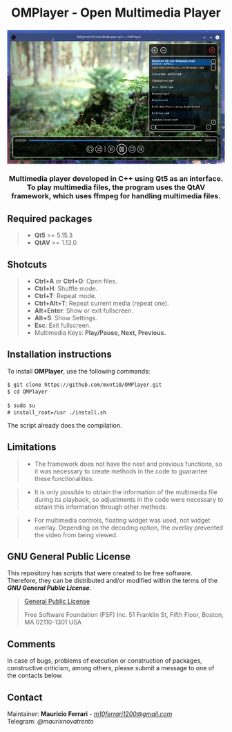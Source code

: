 <h1 align="center">
    OMPlayer - Open Multimedia Player
</h1>
<h3 align="center">
    <a><img src="https://raw.githubusercontent.com/mxnt10/OMPlayer/master/preview/preview.png" alt=""></a>
    <br/><br/>
    Multimedia player developed in C++ using Qt5 as an interface.
    To play multimedia files, the program uses the QtAV framework,
    which uses ffmpeg for handling multimedia files.
</h3>

<h2> Required packages </h2>

> - <b>Qt5</b> >= 5.15.3
> - <b>QtAV</b> >= 1.13.0

<h2> Shotcuts </h2>

> - <b>Ctrl+A</b> or <b>Ctrl+O</b>: Open files.
> - <b>Ctrl+H</b>: Shuffle mode.
> - <b>Ctrl+T</b>: Repeat mode.
> - <b>Ctrl+Alt+T</b>: Repeat current media (repeat one).
> - <b>Alt+Enter</b>: Show or exit fullscreen.
> - <b>Alt+S</b>: Show Settings.
> - <b>Esc</b>: Exit fullscreen.
> - Multimedia Keys: <b>Play/Pause, Next, Previous.</b>

<h2> Installation instructions </h2>

To install <b>OMPlayer</b>, use the following commands:
```
$ git clone https://github.com/mxnt10/OMPlayer.git
$ cd OMPlayer

$ sudo su
# install_root=/usr ./install.sh
```
The script already does the compilation.

<h2> Limitations </h2>

>- The framework does not have the next and previous functions,
so it was necessary to create methods in the code to guarantee these functionalities.

>- It is only possible to obtain the information of the multimedia file during its playback,
so adjustments in the code were necessary to obtain this information through other methods.

>- For multimedia controls, floating widget was used, not widget overlay. Depending on the decoding option,
the overlay prevented the video from being viewed.

<h2> GNU General Public License </h2>

This repository has scripts that were created to be free software.<br/>
Therefore, they can be distributed and/or modified within the terms of the <b><i>GNU General Public License</i></b>.

>[General Public License](https://pt.wikipedia.org/wiki/GNU_General_Public_License)
>
>Free Software Foundation (FSF) Inc. 51 Franklin St, Fifth Floor, Boston, MA 02110-1301 USA

<h2> Comments </h2>

In case of bugs, problems of execution or construction of packages, constructive criticism, among others,
please submit a message to one of the contacts below.

<h2> Contact </h2>

Maintainer: <b>Mauricio Ferrari</b> - <a><i>m10ferrari1200@gmail.com</i></a><br/>
Telegram: <a><i>@maurixnovatrento</i></a><br/>
